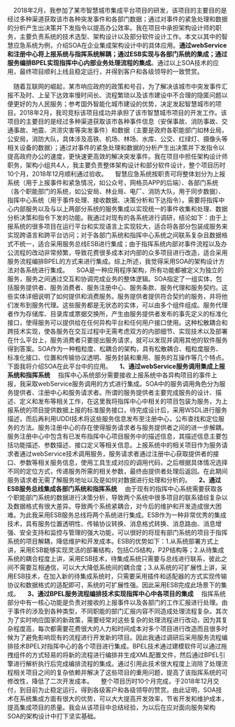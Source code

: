 &emsp;2018年2月，我参加了某市智慧城市集成平台项目的研发，该项目的主要目的是经过多种渠道获取该市各种突发事件和各部门数据；通过对事件的紧急处理和数据的分析产生出决策并下发指令以提高办公效率。我在项目中承担架构设计师的职务，主要负责系统的技术选型、架构设计以及部分软件设计工作。本文以其中的智慧应急系统为例，介绍SOA在企业集成架构设计中的具体应用。**通过webService和注册中心将上报系统与指挥系统解耦；通过ESB实现与各部门系统的集成；通过服务编排BPEL实现指挥中心内部业务处理流程的集成**。通过以上SOA技术的应用，最终项目顺利上线且稳定运行，并得到客户和各级领导的一致赞赏。

&emsp;随着互联网的崛起，某市响应政府的政策和号召，为了解决该城市中突发事件汇报不及时、上呈下达效率慢时间长、流程繁琐以及该市建设中不合理的隐匿问题以便更好的为人民服务；参考国外智能化城市建设的优势，决定发起智慧城市的项目。2018年2月，我司竞标该项目成功并承担了该市智慧城市项目的开发工作。该项目的主要目的是经过多种渠道获取该市各种事件信息（安保事故、消防事故、交通事故、地震、洪涝灾害等突发事件）和数据（主要是政府各职能部门如林业局，公安局，消防大队，具体涉及高铁、机场、林场、水库、公交、红绿灯、摄像头等相关设备的数据）；通过对事件的紧急处理和数据的分析产生出决策并下发指令以提高政府办公的速度，更快速更高效的解决突发事件。我在项目中担任架构设计师职务，架构小组共4人，我主要负责整体架构设计和部分软件设计，整个项目历时10个月，2018年12月顺利通过验收。
&emsp;智慧应急系统按职责可将整体划分为上报系统（用于上报事件和紧急情况，如公众号，网格员APP的后端）、各部门系统（各个职能部门的系统，如公安局、林业局、电厂、消防大队，用于同步数据）、指挥中心系统（用于事件处理、接收数据、决策分析和下达指令）。需要将指挥中心内部服务以及与以上两部分系统的服务集成以实现统一的事件收集和处理、数据分析决策和指令下发的功能。我通过对现有的各系统进行调研，结论如下：由于上报系统的很多项目在运行平台和实现语言上实现较大，适合将各部分包装成服务来实现跨语言和跨平台访问；对于各部门系统和指挥中心系统之间联系复杂且数据格式不统一，适合采用服务总线ESB进行集成；由于指挥系统内部对事件流程以及办公流程的改动非常频繁，导致花费很多成本对内部的众多项目进行改造，适合采用服务流程编排BPEL的方式来进行集成。综上所述，我觉得采用SOA的架构设计方法对各系统进行集成。
&emsp;SOA是一种应用程序架构，所有功能都被定义为独立的服务，服务之间通过交互和协调完成业务的整体逻辑。SOA指定了一组实体，包括服务提供者、服务消费者、服务注册中心、服务条款、服务代理和服务契约。这些实体详细说明了如何提供和消费服务。服务提供者提供符合契约的服务，并将他们发布到服务代理。这些服务都是无状态的实体，可以由多个组件组成。服务代理者作为存储库、目录库或票据交换所，产生由服务提供者发布的事先定义的标准化接口，使得服务可以提供给在任何异构平台和任何用户接口使用。这种松散耦合和跨技术实现，使各服务在交互过程中无需考虑双方的内部细节、实现技术以及部署在什么平台上，服务消费者只要提出服务请求，就可以发现并调用其他的软件服务得到答案。SOA作为一种粗粒度、松耦合的架构，具有松散耦合、粗粒度服务、标准化接口、位置和传输协议透明、服务封装和重用、服务的互操作等几个特点。下面我将介绍SOA在此平台中的应用。
&emsp;**1、通过webService服务调用集成上报系统和指挥系统**
&emsp;指挥中心系统部分需要接收上报系统中各异构项目的事件上报，我采取webService服务调用的方式进行集成。SOA中的服务调用角色分为服务提供者、注册中心和服务请求者。所谓的服务提供者主要完成服务的设计、描述、定义和发布等相关工作，在这里我将指挥中心中相关的项目包装为服务，为上报系统的项目提供数据上报的标准服务接口，待完成设计后，采用WSDL进行服务描述，而后再利用UDDI技术将这些服务信息发布至注册中心，公布查找和定位服务的方法。服务注册中心的存在使得服务请求者与服务提供者之间的进一步解耦。服务注册中心中包含有已发布指挥中心项目服务中的描述信息，其描述信息主要包括功能描述、参数描述、接口定义等相关信息。上报系统中的相关项目作为服务请求者通过webService技术调用服务，服务请求者通过注册中心获取提供者的接口、参数等相关服务信息，使用工具生成对应的调用代码，之后根据具体情况选择不同的定位方式，传递服务所需的相关参数，最终由提供者处理后返回。在此期间服务请求者无需了解服务地址以及是如何对数据进行处理和分析的。
&emsp;**2、通过ESB服务总线集成各部门系统和指挥系统**
&emsp;由于现有的指挥中心系统需要获取各个职能部门系统的数据进行决策分析，导致两个系统中很多项目的联系错综复杂以及数据格式有很大差异。导致两个系统紧耦合，对今后的维护和开发造成很大困难。为此我采用ESB服务总线将两个系统进行集成。ESB作为一种非常优秀的集成技术，具有服务位置透明性、传输协议转换、消息格式转换、消息路由、消息增强、安全支持和监控与管理的强大功能，可以很好的将现有部门系统的项目于指挥系统的项目解耦，降低维护和开发成本。ESB的优势如下：1.从系统部署方式上讲，采用ESB能够实现灵活的部署结构，包括C/S结构，P2P结构等；2.从待集成系统的耦合程度上讲，采用ESB技术，待集成系统只需要与总线进行联系，彼此之间不需要互相通信，可以大大降低系统间的耦合度；3.从系统的可扩展性上讲，采用ESB技术，在加入新的待集成系统时，只需要采用插件和适配器的方式实现传输协议和数据格式的适配即可，系统的可扩展性强。因此采用ESB完成此场景下的集成。
&emsp;**3、通过BPEL服务流程编排技术实现指挥中心中各项目的集成**
&emsp;指挥系统部分中有一核心功能是负责对接收的上报事件以及各部门的工作汇报进行处理。由于事件的涉及到各种类型，不同职能的部门汇报内容不同造成处理流程复杂。其次为了实时响应国家的新政策，需要经常对这些复杂的处理流程进行改动，因为其复杂程度高，每次都需要花费很大的人力和时间成本对多个项目进行改造而且很多时候为了避免影响现有的流程进行开发新的项目。因此我通过调研后采用服务流程编排技术BPEL对指挥中心的各个项目进行集成。BPEL技术通过建模软件可以通过拖拽组件的方式轻易的将新的流程进行编排并生成XML配置文件，然后通过BPEL引擎进行解析执行后完成编排流程的集成。通过引用此技术很大程度上消除了处理流程相关项目之间的复杂依赖并解决了这些项目的重用问题，提高了该指挥系统的可修改性，降低了二次开发成本。
&emsp;整个项目历时10个月完成，于2018年12月交付，到目前为止稳定运行。得到各级客户和各级领导的赞赏。由此证明，SOA技术在系统集成方面有很大的优势，可以大大提高开发效率，节省开发和维护成本，提高集成项目的质量。我会从该项目中总结经验，为以后在应对面向服务架构SOA的架构设计中打下坚实基础。
